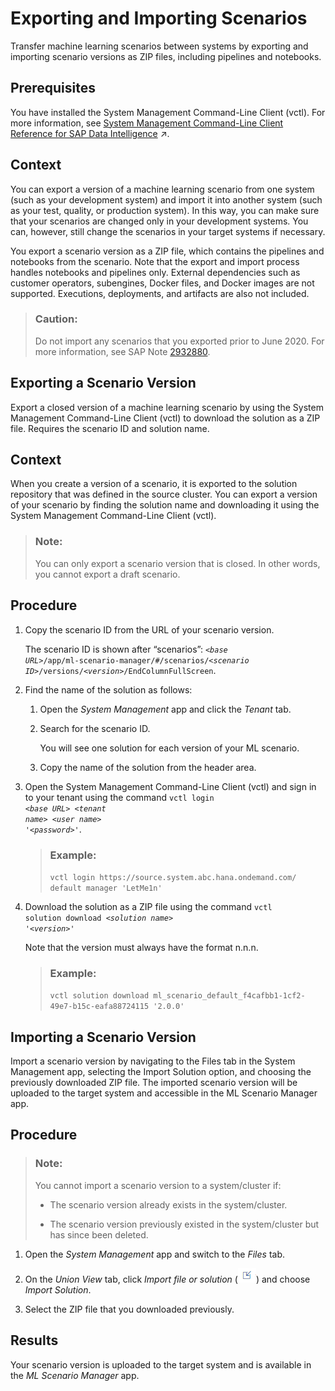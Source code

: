 <!-- loioeb8249323b7041d0ae7b670d064833ce -->

# Exporting and Importing Scenarios

Transfer machine learning scenarios between systems by exporting and importing scenario versions as ZIP files, including pipelines and notebooks.



<a name="loioeb8249323b7041d0ae7b670d064833ce__prereq_yrc_tds_cpb"/>

## Prerequisites

You have installed the System Management Command-Line Client \(vctl\). For more information, see [System Management Command-Line Client Reference for SAP Data Intelligence](https://help.sap.com/viewer/41b069490705457e9426b112a3f052bd/Cloud/en-US/b13e0b4fe2574b3881e3c7ef1ad2a640.html "The System Management Command-Line Client Reference for SAP Data Intelligence contains information about the commands that SAP Data Intelligence provides for use with the SAP Data Intelligence System Management Command-Line Client.") :arrow_upper_right:.



## Context

You can export a version of a machine learning scenario from one system \(such as your development system\) and import it into another system \(such as your test, quality, or production system\). In this way, you can make sure that your scenarios are changed only in your development systems. You can, however, still change the scenarios in your target systems if necessary.

You export a scenario version as a ZIP file, which contains the pipelines and notebooks from the scenario. Note that the export and import process handles notebooks and pipelines only. External dependencies such as customer operators, subengines, Docker files, and Docker images are not supported. Executions, deployments, and artifacts are also not included.

> ### Caution:  
> Do not import any scenarios that you exported prior to June 2020. For more information, see SAP Note [2932880](https://me.sap.com/notes/2932880).

<a name="loiodd18798fc0f34d25ab3cdaac4bdb0043"/>

<!-- loiodd18798fc0f34d25ab3cdaac4bdb0043 -->

## Exporting a Scenario Version

Export a closed version of a machine learning scenario by using the System Management Command-Line Client \(vctl\) to download the solution as a ZIP file. Requires the scenario ID and solution name.



<a name="loiodd18798fc0f34d25ab3cdaac4bdb0043__context_vqc_2fs_cpb"/>

## Context

When you create a version of a scenario, it is exported to the solution repository that was defined in the source cluster. You can export a version of your scenario by finding the solution name and downloading it using the System Management Command-Line Client \(vctl\).

> ### Note:  
> You can only export a scenario version that is closed. In other words, you cannot export a draft scenario.



## Procedure

1.  Copy the scenario ID from the URL of your scenario version.

    The scenario ID is shown after “scenarios”: <code><i class="varname">&lt;base URL&gt;</i>/app/ml-scenario-manager/#/scenarios/<i class="varname">&lt;scenario ID&gt;</i>/versions/<i class="varname">&lt;version&gt;</i>/EndColumnFullScreen</code>.

2.  Find the name of the solution as follows:

    1.  Open the *System Management* app and click the *Tenant* tab.

    2.  Search for the scenario ID.

        You will see one solution for each version of your ML scenario.

    3.  Copy the name of the solution from the header area.


3.  Open the System Management Command-Line Client \(vctl\) and sign in to your tenant using the command <code>vctl login <i class="varname">&lt;base URL&gt;</i> <i class="varname">&lt;tenant name&gt;</i> <i class="varname">&lt;user name&gt;</i> '<i class="varname">&lt;password&gt;</i>'</code>.

    > ### Example:  
    > `vctl login https://source.system.abc.hana.ondemand.com/ default manager 'LetMe1n'`

4.  Download the solution as a ZIP file using the command <code>vctl solution download <i class="varname">&lt;solution name&gt;</i> '<i class="varname">&lt;version&gt;</i>'</code>

    Note that the version must always have the format n.n.n.

    > ### Example:  
    > `vctl solution download ml_scenario_default_f4cafbb1-1cf2-49e7-b15c-eafa88724115 '2.0.0'`


<a name="loio9e458b89d55a438da06220c52f54cdbf"/>

<!-- loio9e458b89d55a438da06220c52f54cdbf -->

## Importing a Scenario Version

Import a scenario version by navigating to the Files tab in the System Management app, selecting the Import Solution option, and choosing the previously downloaded ZIP file. The imported scenario version will be uploaded to the target system and accessible in the ML Scenario Manager app.



## Procedure

> ### Note:  
> You cannot import a scenario version to a system/cluster if:
> 
> -   The scenario version already exists in the system/cluster.
> 
> -   The scenario version previously existed in the system/cluster but has since been deleted.

1.  Open the *System Management* app and switch to the *Files* tab.

2.  On the *Union View* tab, click *Import file or solution* \(![](images/Import_Icon_85f0500.png)\) and choose *Import Solution*.

3.  Select the ZIP file that you downloaded previously.




<a name="loio9e458b89d55a438da06220c52f54cdbf__result_b2b_xqs_4qb"/>

## Results

Your scenario version is uploaded to the target system and is available in the *ML Scenario Manager* app.

